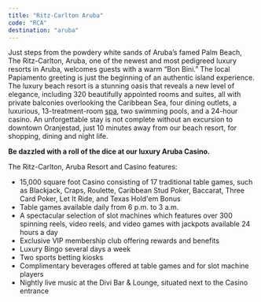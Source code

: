 ```yaml
---
title: "Ritz-Carlton Aruba"
code: "RCA"
destination: "aruba"
---
```


Just steps from the powdery white sands of Aruba’s famed Palm Beach, The Ritz-Carlton, Aruba, one of the newest and most pedigreed luxury resorts in Aruba, welcomes guests with a warm “Bon Bini.” The local Papiamento greeting is just the beginning of an authentic island experience. The luxury beach resort is a stunning oasis that reveals a new level of elegance, including 320 beautifully appointed rooms and suites, all with private balconies overlooking the Caribbean Sea, four dining outlets, a luxurious, 13-treatment-room [spa](http://www.ritzcarlton.com/en/Properties/Aruba/Spa/Default.htm), two swimming pools, and a 24-hour casino. An unforgettable stay is not complete without an excursion to downtown Oranjestad, just 10 minutes away from our beach resort, for shopping, dining and night life.

**Be dazzled with a roll of the dice at our luxury Aruba Casino.** 

The Ritz-Carlton, Aruba Resort and Casino features:

* 15,000 square foot Casino consisting of 17 traditional table games, such as Blackjack, Craps, Roulette, Caribbean Stud Poker, Baccarat, Three Card Poker, Let It Ride, and Texas Hold'em Bonus
* Table games available daily from 6 p.m. to 3 a.m.
* A spectacular selection of slot machines which features over 300 spinning reels, video reels, and video games with jackpots available 24 hours a day
* Exclusive VIP membership club offering rewards and benefits
* Luxury Bingo several days a week
* Two sports betting kiosks
* Complimentary beverages offered at table games and for slot machine players
* Nightly live music at the Divi Bar & Lounge, situated next to the Casino entrance
  